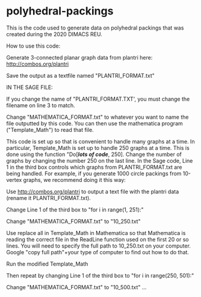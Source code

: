 # polyhedral-packings
This is the code used to generate data on polyhedral packings that was created during the 2020 DIMACS REU. 

How to use this code:

Generate 3-connected planar graph data from plantri here: http://combos.org/plantri 

Save the output as a textfile named "PLANTRI_FORMAT.txt"

IN THE SAGE FILE: 

If you change the name of "PLANTRI_FORMAT.TXT', you must change the filename on line 3 to match.

Change "MATHEMATICA_FORMAT.txt" to whatever you want to name the file outputted by this code. You can then use the mathematica program ("Template_Math") to read that file.

This code is set up so that is convenient to handle many graphs at a time. In particular, Template_Math is set up to handle 250 graphs at a time. This is done using the function "Do[***lots of code***, 250]. Change the number of graphs by changing the number 250 on the last line. In the Sage code, Line 1 in the third box controls which graphs from PLANTRI_FORMAT.txt are being handled. For example, if you generate 1000 circle packings from 10-vertex graphs, we recommend doing it this way:

Use http://combos.org/plantri to output a text file with the plantri data (rename it PLANTRI_FORMAT.txt).

Change Line 1 of the third box to "for i in range(1, 251):"

Change "MATHEMATICA_FORMAT.txt" to "10_250.txt"

Use replace all in Template_Math in Mathematica so that Mathematica is reading the correct file in the ReadLine function used on the first 20 or so lines. You will need to specify the full path to 10_250.txt on your computer. Google "copy full path"+your type of computer to find out how to do that.

Run the modified Template_Math

Then repeat by changing Line 1 of the third box to "for i in range(250, 501):"

Change "MATHEMATICA_FORMAT.txt" to "10_500.txt" ...
